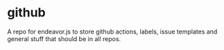 # github
A repo for endeavor.js to store github actions, labels, issue templates and general stuff that should be in all repos.
